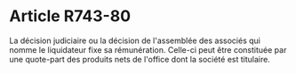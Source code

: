 # Article R743-80

La décision judiciaire ou la décision de l'assemblée des associés qui nomme le liquidateur fixe sa rémunération.   Celle-ci peut être constituée par une quote-part des produits nets de l'office dont la société est titulaire.